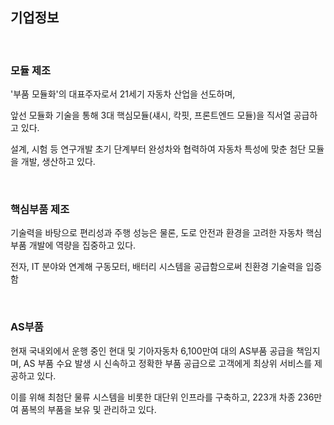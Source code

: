 ## 기업정보

​    

### 모듈 제조

'부품 모듈화'의 대표주자로서 21세기 자동차 산업을 선도하며,

앞선 모듈화 기술을 통해 3대 핵심모듈(섀시, 칵핏, 프론트엔드 모듈)을 직서열 공급하고 있다.

설계, 시험 등 연구개발 초기 단계부터 완성차와 협력하여 자동차 특성에 맞춘 첨단 모듈을 개발, 생산하고 있다.

​    

### 핵심부품 제조

기술력을 바탕으로 편리성과 주행 성능은 물론, 도로 안전과 환경을 고려한 자동차 핵심부품 개발에 역량을 집중하고 있다.

전자, IT 분야와 연계해 구동모터, 배터리 시스템을 공급함으로써 친환경 기술력을 입증함

​    

###  AS부품

현재 국내외에서 운행 중인 현대 및 기아자동차 6,100만여 대의 AS부품 공급을 책임지며, AS 부품 수요 발생 시 신속하고 정확한 부품 공급으로 고객에게 최상위 서비스를 제공하고 있다.

이를 위해 최첨단 물류 시스템을 비롯한 대단위 인프라를 구축하고, 223개 차종 236만 여 품복의 부품을 보유 및 관리하고 있다.